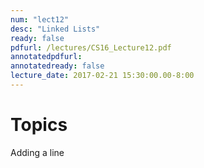 ```yaml
---
num: "lect12"
desc: "Linked Lists"
ready: false
pdfurl: /lectures/CS16_Lecture12.pdf
annotatedpdfurl: 
annotatedready: false
lecture_date: 2017-02-21 15:30:00.00-8:00
---
```


# Topics
Adding a line